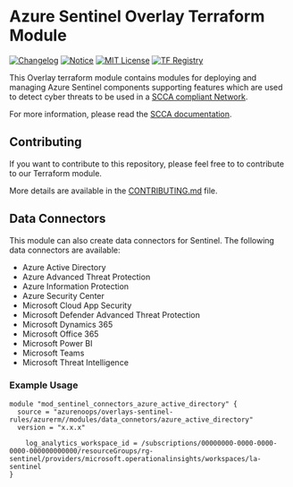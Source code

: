 # Azure Sentinel Overlay Terraform Module

[![Changelog](https://img.shields.io/badge/changelog-release-green.svg)](CHANGELOG.md) [![Notice](https://img.shields.io/badge/notice-copyright-yellow.svg)](NOTICE) [![MIT License](https://img.shields.io/badge/license-MIT-orange.svg)](LICENSE) [![TF Registry](https://img.shields.io/badge/terraform-registry-blue.svg)](https://registry.terraform.io/modules/azurenoops/overlays-sentinel/azurerm/)

This Overlay terraform module contains modules for deploying and managing Azure Sentinel components supporting features which are used to detect cyber threats to be used in a [SCCA compliant Network](https://registry.terraform.io/modules/azurenoops/overlays-management-hub/azurerm/latest).

For more information, please read the [SCCA documentation](https://docs.microsoft.com/en-us/azure/azure-government/documentation-government-get-started-connect-with-cli).

## Contributing

If you want to contribute to this repository, please feel free to to contribute to our Terraform module.

More details are available in the [CONTRIBUTING.md](./CONTRIBUTING.md#pull-request-process) file.

<!-- ## Rule Alerts

### Example Usage

```hcl  
module "mod_sentinel_rules" {  
  source = "azurenoops/overlays-sentinel-rules/azurerm//modules/scheduled_alert_rule"  
  version = "x.x.x"  
  
    name = "scheduled-alert-rule"
    description = "Scheduled alert rule"
    severity = "High"
    query = "SecurityEvent | where EventID == \"4688\" | where AccountType == \"User\" | where Account =~ \"NT AUTHORITY\\SYSTEM\" | where NewProcessName =~ \"C:\\\\Windows\\\\System32\\\\svchost.exe\" | where CommandLine =~ \"-k netsvcs\" | where NewProcessId == \"4\" | where ParentProcessName =~ \"C:\\\\Windows\\\\System32\\\\services.exe\" | where ParentProcessId == \"552\" | where SubjectLogonId == \"0x3e4\" | where SubjectUserName =~ \"NT AUTHORITY\\\\SYSTEM\" | where S"
    enabled = true 
}
``` -->

## Data Connectors

This module can also create data connectors for Sentinel. The following data connectors are available:

- Azure Active Directory
- Azure Advanced Threat Protection
- Azure Information Protection
- Azure Security Center
- Microsoft Cloud App Security
- Microsoft Defender Advanced Threat Protection
- Microsoft Dynamics 365
- Microsoft Office 365
- Microsoft Power BI
- Microsoft Teams
- Microsoft Threat Intelligence

### Example Usage

```hcl  
module "mod_sentinel_connectors_azure_active_directory" {  
  source = "azurenoops/overlays-sentinel-rules/azurerm//modules/data_connetors/azure_active_directory"  
  version = "x.x.x"  
  
    log_analytics_workspace_id = /subscriptions/00000000-0000-0000-0000-000000000000/resourceGroups/rg-sentinel/providers/microsoft.operationalinsights/workspaces/la-sentinel
}
```
